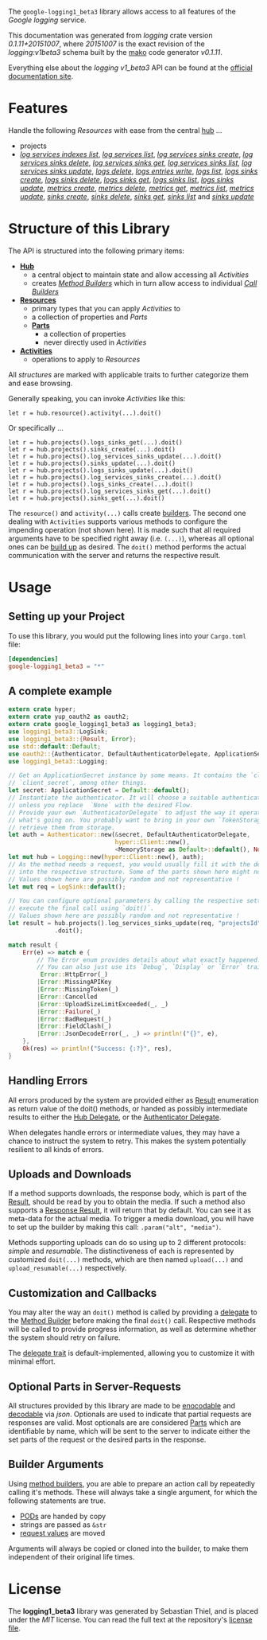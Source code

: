 <!---
DO NOT EDIT !
This file was generated automatically from 'src/mako/api/README.md.mako'
DO NOT EDIT !
-->
The `google-logging1_beta3` library allows access to all features of the *Google logging* service.

This documentation was generated from *logging* crate version *0.1.11+20151007*, where *20151007* is the exact revision of the *logging:v1beta3* schema built by the [mako](http://www.makotemplates.org/) code generator *v0.1.11*.

Everything else about the *logging* *v1_beta3* API can be found at the
[official documentation site](https://cloud.google.com/logging/docs/).
# Features

Handle the following *Resources* with ease from the central [hub](http://byron.github.io/google-apis-rs/google_logging1_beta3/struct.Logging.html) ... 

* projects
 * [*log services indexes list*](http://byron.github.io/google-apis-rs/google_logging1_beta3/struct.ProjectLogServiceIndexeListCall.html), [*log services list*](http://byron.github.io/google-apis-rs/google_logging1_beta3/struct.ProjectLogServiceListCall.html), [*log services sinks create*](http://byron.github.io/google-apis-rs/google_logging1_beta3/struct.ProjectLogServiceSinkCreateCall.html), [*log services sinks delete*](http://byron.github.io/google-apis-rs/google_logging1_beta3/struct.ProjectLogServiceSinkDeleteCall.html), [*log services sinks get*](http://byron.github.io/google-apis-rs/google_logging1_beta3/struct.ProjectLogServiceSinkGetCall.html), [*log services sinks list*](http://byron.github.io/google-apis-rs/google_logging1_beta3/struct.ProjectLogServiceSinkListCall.html), [*log services sinks update*](http://byron.github.io/google-apis-rs/google_logging1_beta3/struct.ProjectLogServiceSinkUpdateCall.html), [*logs delete*](http://byron.github.io/google-apis-rs/google_logging1_beta3/struct.ProjectLogDeleteCall.html), [*logs entries write*](http://byron.github.io/google-apis-rs/google_logging1_beta3/struct.ProjectLogEntryWriteCall.html), [*logs list*](http://byron.github.io/google-apis-rs/google_logging1_beta3/struct.ProjectLogListCall.html), [*logs sinks create*](http://byron.github.io/google-apis-rs/google_logging1_beta3/struct.ProjectLogSinkCreateCall.html), [*logs sinks delete*](http://byron.github.io/google-apis-rs/google_logging1_beta3/struct.ProjectLogSinkDeleteCall.html), [*logs sinks get*](http://byron.github.io/google-apis-rs/google_logging1_beta3/struct.ProjectLogSinkGetCall.html), [*logs sinks list*](http://byron.github.io/google-apis-rs/google_logging1_beta3/struct.ProjectLogSinkListCall.html), [*logs sinks update*](http://byron.github.io/google-apis-rs/google_logging1_beta3/struct.ProjectLogSinkUpdateCall.html), [*metrics create*](http://byron.github.io/google-apis-rs/google_logging1_beta3/struct.ProjectMetricCreateCall.html), [*metrics delete*](http://byron.github.io/google-apis-rs/google_logging1_beta3/struct.ProjectMetricDeleteCall.html), [*metrics get*](http://byron.github.io/google-apis-rs/google_logging1_beta3/struct.ProjectMetricGetCall.html), [*metrics list*](http://byron.github.io/google-apis-rs/google_logging1_beta3/struct.ProjectMetricListCall.html), [*metrics update*](http://byron.github.io/google-apis-rs/google_logging1_beta3/struct.ProjectMetricUpdateCall.html), [*sinks create*](http://byron.github.io/google-apis-rs/google_logging1_beta3/struct.ProjectSinkCreateCall.html), [*sinks delete*](http://byron.github.io/google-apis-rs/google_logging1_beta3/struct.ProjectSinkDeleteCall.html), [*sinks get*](http://byron.github.io/google-apis-rs/google_logging1_beta3/struct.ProjectSinkGetCall.html), [*sinks list*](http://byron.github.io/google-apis-rs/google_logging1_beta3/struct.ProjectSinkListCall.html) and [*sinks update*](http://byron.github.io/google-apis-rs/google_logging1_beta3/struct.ProjectSinkUpdateCall.html)




# Structure of this Library

The API is structured into the following primary items:

* **[Hub](http://byron.github.io/google-apis-rs/google_logging1_beta3/struct.Logging.html)**
    * a central object to maintain state and allow accessing all *Activities*
    * creates [*Method Builders*](http://byron.github.io/google-apis-rs/google_logging1_beta3/trait.MethodsBuilder.html) which in turn
      allow access to individual [*Call Builders*](http://byron.github.io/google-apis-rs/google_logging1_beta3/trait.CallBuilder.html)
* **[Resources](http://byron.github.io/google-apis-rs/google_logging1_beta3/trait.Resource.html)**
    * primary types that you can apply *Activities* to
    * a collection of properties and *Parts*
    * **[Parts](http://byron.github.io/google-apis-rs/google_logging1_beta3/trait.Part.html)**
        * a collection of properties
        * never directly used in *Activities*
* **[Activities](http://byron.github.io/google-apis-rs/google_logging1_beta3/trait.CallBuilder.html)**
    * operations to apply to *Resources*

All *structures* are marked with applicable traits to further categorize them and ease browsing.

Generally speaking, you can invoke *Activities* like this:

```Rust,ignore
let r = hub.resource().activity(...).doit()
```

Or specifically ...

```ignore
let r = hub.projects().logs_sinks_get(...).doit()
let r = hub.projects().sinks_create(...).doit()
let r = hub.projects().log_services_sinks_update(...).doit()
let r = hub.projects().sinks_update(...).doit()
let r = hub.projects().logs_sinks_update(...).doit()
let r = hub.projects().log_services_sinks_create(...).doit()
let r = hub.projects().logs_sinks_create(...).doit()
let r = hub.projects().log_services_sinks_get(...).doit()
let r = hub.projects().sinks_get(...).doit()
```

The `resource()` and `activity(...)` calls create [builders][builder-pattern]. The second one dealing with `Activities` 
supports various methods to configure the impending operation (not shown here). It is made such that all required arguments have to be 
specified right away (i.e. `(...)`), whereas all optional ones can be [build up][builder-pattern] as desired.
The `doit()` method performs the actual communication with the server and returns the respective result.

# Usage

## Setting up your Project

To use this library, you would put the following lines into your `Cargo.toml` file:

```toml
[dependencies]
google-logging1_beta3 = "*"
```

## A complete example

```Rust
extern crate hyper;
extern crate yup_oauth2 as oauth2;
extern crate google_logging1_beta3 as logging1_beta3;
use logging1_beta3::LogSink;
use logging1_beta3::{Result, Error};
use std::default::Default;
use oauth2::{Authenticator, DefaultAuthenticatorDelegate, ApplicationSecret, MemoryStorage};
use logging1_beta3::Logging;

// Get an ApplicationSecret instance by some means. It contains the `client_id` and 
// `client_secret`, among other things.
let secret: ApplicationSecret = Default::default();
// Instantiate the authenticator. It will choose a suitable authentication flow for you, 
// unless you replace  `None` with the desired Flow.
// Provide your own `AuthenticatorDelegate` to adjust the way it operates and get feedback about 
// what's going on. You probably want to bring in your own `TokenStorage` to persist tokens and
// retrieve them from storage.
let auth = Authenticator::new(&secret, DefaultAuthenticatorDelegate,
                              hyper::Client::new(),
                              <MemoryStorage as Default>::default(), None);
let mut hub = Logging::new(hyper::Client::new(), auth);
// As the method needs a request, you would usually fill it with the desired information
// into the respective structure. Some of the parts shown here might not be applicable !
// Values shown here are possibly random and not representative !
let mut req = LogSink::default();

// You can configure optional parameters by calling the respective setters at will, and
// execute the final call using `doit()`.
// Values shown here are possibly random and not representative !
let result = hub.projects().log_services_sinks_update(req, "projectsId", "logServicesId", "sinksId")
             .doit();

match result {
    Err(e) => match e {
        // The Error enum provides details about what exactly happened.
        // You can also just use its `Debug`, `Display` or `Error` traits
         Error::HttpError(_)
        |Error::MissingAPIKey
        |Error::MissingToken(_)
        |Error::Cancelled
        |Error::UploadSizeLimitExceeded(_, _)
        |Error::Failure(_)
        |Error::BadRequest(_)
        |Error::FieldClash(_)
        |Error::JsonDecodeError(_, _) => println!("{}", e),
    },
    Ok(res) => println!("Success: {:?}", res),
}

```
## Handling Errors

All errors produced by the system are provided either as [Result](http://byron.github.io/google-apis-rs/google_logging1_beta3/enum.Result.html) enumeration as return value of 
the doit() methods, or handed as possibly intermediate results to either the 
[Hub Delegate](http://byron.github.io/google-apis-rs/google_logging1_beta3/trait.Delegate.html), or the [Authenticator Delegate](http://byron.github.io/google-apis-rs/google_logging1_beta3/../yup-oauth2/trait.AuthenticatorDelegate.html).

When delegates handle errors or intermediate values, they may have a chance to instruct the system to retry. This 
makes the system potentially resilient to all kinds of errors.

## Uploads and Downloads
If a method supports downloads, the response body, which is part of the [Result](http://byron.github.io/google-apis-rs/google_logging1_beta3/enum.Result.html), should be
read by you to obtain the media.
If such a method also supports a [Response Result](http://byron.github.io/google-apis-rs/google_logging1_beta3/trait.ResponseResult.html), it will return that by default.
You can see it as meta-data for the actual media. To trigger a media download, you will have to set up the builder by making
this call: `.param("alt", "media")`.

Methods supporting uploads can do so using up to 2 different protocols: 
*simple* and *resumable*. The distinctiveness of each is represented by customized 
`doit(...)` methods, which are then named `upload(...)` and `upload_resumable(...)` respectively.

## Customization and Callbacks

You may alter the way an `doit()` method is called by providing a [delegate](http://byron.github.io/google-apis-rs/google_logging1_beta3/trait.Delegate.html) to the 
[Method Builder](http://byron.github.io/google-apis-rs/google_logging1_beta3/trait.CallBuilder.html) before making the final `doit()` call. 
Respective methods will be called to provide progress information, as well as determine whether the system should 
retry on failure.

The [delegate trait](http://byron.github.io/google-apis-rs/google_logging1_beta3/trait.Delegate.html) is default-implemented, allowing you to customize it with minimal effort.

## Optional Parts in Server-Requests

All structures provided by this library are made to be [enocodable](http://byron.github.io/google-apis-rs/google_logging1_beta3/trait.RequestValue.html) and 
[decodable](http://byron.github.io/google-apis-rs/google_logging1_beta3/trait.ResponseResult.html) via *json*. Optionals are used to indicate that partial requests are responses 
are valid.
Most optionals are are considered [Parts](http://byron.github.io/google-apis-rs/google_logging1_beta3/trait.Part.html) which are identifiable by name, which will be sent to 
the server to indicate either the set parts of the request or the desired parts in the response.

## Builder Arguments

Using [method builders](http://byron.github.io/google-apis-rs/google_logging1_beta3/trait.CallBuilder.html), you are able to prepare an action call by repeatedly calling it's methods.
These will always take a single argument, for which the following statements are true.

* [PODs][wiki-pod] are handed by copy
* strings are passed as `&str`
* [request values](http://byron.github.io/google-apis-rs/google_logging1_beta3/trait.RequestValue.html) are moved

Arguments will always be copied or cloned into the builder, to make them independent of their original life times.

[wiki-pod]: http://en.wikipedia.org/wiki/Plain_old_data_structure
[builder-pattern]: http://en.wikipedia.org/wiki/Builder_pattern
[google-go-api]: https://github.com/google/google-api-go-client

# License
The **logging1_beta3** library was generated by Sebastian Thiel, and is placed 
under the *MIT* license.
You can read the full text at the repository's [license file][repo-license].

[repo-license]: https://github.com/Byron/google-apis-rs/LICENSE.md
